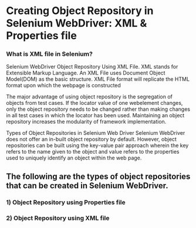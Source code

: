 # Creating Object Repository in Selenium WebDriver: XML & Properties file

### What is XML file in Selenium?

Selenium WebDriver Object Repository Using XML File. XML stands for Extensible Markup Language. An XML File uses Document Object Model(DOM) as the basic structure. XML File format will replicate the HTML format upon which the webpage is constructed

The major advantage of using object repository is the segregation of objects from test cases. If the locator value of one webelement changes, only the object repository needs to be changed rather than making changes in all test cases in which the locator has been used. Maintaining an object repository increases the modularity of framework implementation.

Types of Object Repositories in Selenium Web Driver
Selenium WebDriver does not offer an in-built object repository by default. However, object repositories can be built using the key-value pair approach wherein the key refers to the name given to the object and value refers to the properties used to uniquely identify an object within the web page.

## The following are the types of object repositories that can be created in Selenium WebDriver.

### 1) Object Repository using Properties file
### 2) Object Repository using XML file


